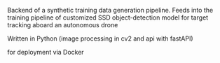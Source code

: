 Backend of a synthetic training data generation pipeline. Feeds into the training pipeline of customized SSD object-detection model for target tracking aboard an autonomous drone

Written in Python (image processing in cv2 and api with fastAPI) 

for deployment via Docker